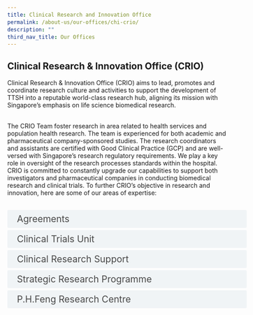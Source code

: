```yaml
---
title: Clinical Research and Innovation Office
permalink: /about-us/our-offices/chi-crio/
description: ""
third_nav_title: Our Offices
---
```

<h2> Clinical Research &amp; Innovation Office (CRIO)</h2>

Clinical Research &amp; Innovation Office (CRIO) aims to lead, promotes and coordinate research culture and activities to support the development of TTSH into a reputable world-class research hub, aligning its mission with Singapore’s emphasis on life science biomedical research. <br><br>

The CRIO Team foster research in area related to health services and population health research. The team is experienced for both academic and pharmaceutical company-sponsored studies. The research coordinators and assistants are certified with Good Clinical Practice (GCP) and are well-versed with Singapore’s research regulatory requirements. We play a key role in oversight of the research processes standards within the hospital.
CRIO is committed to constantly upgrade our capabilities to support both investigators and pharmaceutical companies in conducting biomedical research and clinical trials. To further CRIO’s objective in research and innovation, here are some of our areas of expertise:<br><br>

<style>
.button {
  background-color: white;
  cursor: pointer;
  padding: 5px;
  width: 100%;
  border: none;
  text-align: left;
  outline: none;
  font-size: 20px;
  transition: 0.4s;
}

.panel {
  padding: 0 18px;
  display: none;
  background-color: white;
  overflow: hidden;
}

img {
  width: 150px;
  height: 180px;
}

.active,
.button:hover {
  background-color: white;
}

input {
  display: none;
}

label {
  position: relative;
  display: block;
  padding: 8px 22px;
  margin: 0 0 5px 0;
  cursor: pointer;
  background: #F0F4F6;
  border-radius: 3px;
  width: 100%;
  color: #484848;
  transition: height 0.4s;
  font-size: 1.5em;
}

label:hover {
  background: #BD2D37;
  color: #FFF;
}

.accordion-content {
  padding: 10px 0px 30px 30px;
  margin: 0 0 1px 0;
  border-radius: 3px;
	font-size: 1.25em;
	line-height: 2.2rem;
}

input + label::before {
  content: url("https://d33wubrfki0l68.cloudfront.net/2726d99e678e7823e23532634fdd6e83dfe96a99/c39dd/images/chevron-down.svg");
  font-weight: 400;
  font-size: 1.25em;
  line-height: 1.1rem;
  padding: 0;
  position: absolute;
  right: 0.5rem;
  top: 50%;
  transform: translateY(-50%);
  transition: transform 0.4s ease-in-out;
}

input:checked + label::before {
  content: url("https://d33wubrfki0l68.cloudfront.net/7468164d2fc2ad4fdea648e6cf2de622c2f70892/1819b/images/chevron-up.svg");
  transform: translateY(-50%) rotateZ(180deg);
}

input + label + .accordion-content {
  display: none;
}

input:checked + label + .accordion-content {
  display: block;
}

th, td {
  border-style: hidden;
}
</style>

<div>
	<input id="title1" type="checkbox"><label for="title1">	Agreements</label>
	<div class="accordion-content">
	<div class="para">Facilitate agreements that safeguard the hospital and its stakeholders’ interests. These agreements ensure that every study/ trial is conducted according to all applicable laws and regulations, and the relevant ethics and regulatory requirements 
</div>
	</div>
	<input id="title2" type="checkbox"><label for="title2">Clinical Trials Unit </label>
	<div class="accordion-content">
	<div class="para">The Clinical Trials Unit is made up of a team of GCP- (Good Clinical Practice) and CITI (Collaborative Institutional Training Initiative)-certified clinical research coordinators who conduct both early and late phase trials. To find out more, please contact <a href="mailto:clinicaltrial@ttsh.com.sg">clinicaltrial@ttsh.com.sg</a>.
</div>
	</div>
		</div>
<div>		
<input id="title3" type="checkbox"><label for="title3">Clinical Research Support</label>
	<div class="accordion-content">
	<div class="para">Clinical Research Support (CRS) unit consists of medical statisticians and epidemiologist that work closely with researchers through the research process; from the conceptualisation of ideas, developing study protocols, collecting and analysing the relevant data, and publication of research findings.
</div>
	</div>
<div>	
<input id="title4" type="checkbox"><label for="title4">Strategic Research Programme</label>
	<div class="accordion-content">
	<div class="para">The Strategic Research Programme Track, under the Ng Teng Fong Healthcare Innovation Programme (NTF HIP), is a platform set up to fund thematic Strategic Research Programmes that drive value through translational research, to achieve better patient outcomes, population health outcomes, and sustainable care. 
</div></div>
<div>	
<input id="title5" type="checkbox"><label for="title5">P.H.Feng Research Centre</label>
	<div class="accordion-content">
	<div class="para">P.H.Feng Research Centre was established to consolidate clinical trials within Tan Tock Seng Hospital and facilitate collaborations with academics and industry partners in research. It is designed to conduct high quality clinical trials, enabling patient access to novel therapeutics and innovative technology.<br><br>
The Research Centre offers various facilities such as examination rooms, infusion rooms, beds for inpatient and outpatient studies, a drug storage room, a laboratory specimen processing room; and services such as in-house physician for safety monitoring, study coordinators for project and subject management, research nurses for drug infusion and procedures. 
		
		
<img alt="1" src="/images/phfeng%20research%20centre.png">
	
	</div></div></div></div></div>